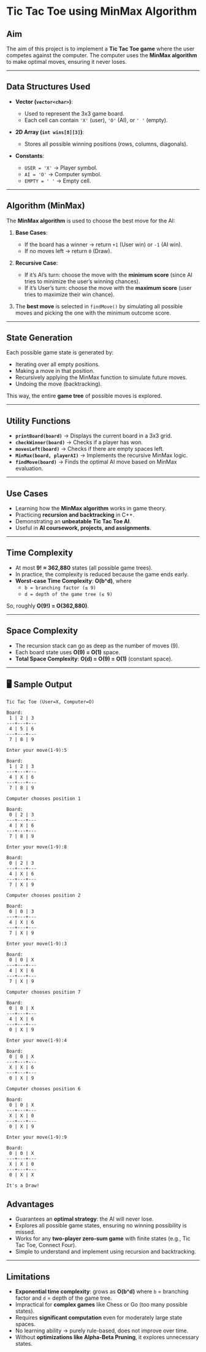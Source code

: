 # Tic Tac Toe using MinMax Algorithm  

## Aim  
The aim of this project is to implement a **Tic Tac Toe game** where the user competes against the computer. The computer uses the **MinMax algorithm** to make optimal moves, ensuring it never loses.  

---

## Data Structures Used  
- **Vector (`vector<char>`)**:  
  - Used to represent the 3x3 game board.  
  - Each cell can contain `'X'` (user), `'O'` (AI), or `' '` (empty).  

- **2D Array (`int wins[8][3]`)**:  
  - Stores all possible winning positions (rows, columns, diagonals).  

- **Constants**:  
  - `USER = 'X'` → Player symbol.  
  - `AI = 'O'` → Computer symbol.  
  - `EMPTY = ' '` → Empty cell.  

---

## Algorithm (MinMax)  
The **MinMax algorithm** is used to choose the best move for the AI:  

1. **Base Cases**:  
   - If the board has a winner → return `+1` (User win) or `-1` (AI win).  
   - If no moves left → return `0` (Draw).  

2. **Recursive Case**:  
   - If it’s AI’s turn: choose the move with the **minimum score** (since AI tries to minimize the user’s winning chances).  
   - If it’s User’s turn: choose the move with the **maximum score** (user tries to maximize their win chance).  

3. The **best move** is selected in `findMove()` by simulating all possible moves and picking the one with the minimum outcome score.  

---

## State Generation  
Each possible game state is generated by:  
- Iterating over all empty positions.  
- Making a move in that position.  
- Recursively applying the MinMax function to simulate future moves.  
- Undoing the move (backtracking).  

This way, the entire **game tree** of possible moves is explored.  

---

## Utility Functions  
- **`printBoard(board)`** → Displays the current board in a 3x3 grid.  
- **`checkWinner(board)`** → Checks if a player has won.  
- **`movesLeft(board)`** → Checks if there are empty spaces left.  
- **`MinMax(board, playerAI)`** → Implements the recursive MinMax logic.  
- **`findMove(board)`** → Finds the optimal AI move based on MinMax evaluation.  

---

## Use Cases  
- Learning how the **MinMax algorithm** works in game theory.  
- Practicing **recursion and backtracking** in C++.  
- Demonstrating an **unbeatable Tic Tac Toe AI**.  
- Useful in **AI coursework, projects, and assignments**.  

---

## Time Complexity  
- At most **9! ≈ 362,880** states (all possible game trees).  
- In practice, the complexity is reduced because the game ends early.  
- **Worst-case Time Complexity**: **O(b^d)**, where  
  - `b = branching factor (≤ 9)`  
  - `d = depth of the game tree (≤ 9)`  

So, roughly **O(9!) = O(362,880)**.  

---

## Space Complexity  
- The recursion stack can go as deep as the number of moves (9).  
- Each board state uses **O(9) = O(1)** space.  
- **Total Space Complexity**: **O(d) = O(9) = O(1)** (constant space).  

---

## 🖥️ Sample Output  
```text
Tic Tac Toe (User=X, Computer=O)

Board:
 1 | 2 | 3
---+---+---
 4 | 5 | 6
---+---+---
 7 | 8 | 9

Enter your move(1-9):5

Board:
 1 | 2 | 3
---+---+---
 4 | X | 6
---+---+---
 7 | 8 | 9

Computer chooses position 1

Board:
 0 | 2 | 3
---+---+---
 4 | X | 6
---+---+---
 7 | 8 | 9

Enter your move(1-9):8

Board:
 0 | 2 | 3
---+---+---
 4 | X | 6
---+---+---
 7 | X | 9

Computer chooses position 2

Board:
 0 | 0 | 3
---+---+---
 4 | X | 6
---+---+---
 7 | X | 9

Enter your move(1-9):3

Board:
 0 | 0 | X
---+---+---
 4 | X | 6
---+---+---
 7 | X | 9

Computer chooses position 7

Board:
 0 | 0 | X
---+---+---
 4 | X | 6
---+---+---
 0 | X | 9

Enter your move(1-9):4

Board:
 0 | 0 | X
---+---+---
 X | X | 6
---+---+---
 0 | X | 9

Computer chooses position 6

Board:
 0 | 0 | X
---+---+---
 X | X | 0
---+---+---
 0 | X | 9

Enter your move(1-9):9

Board:
 0 | 0 | X
---+---+---
 X | X | 0
---+---+---
 0 | X | X

It's a Draw!
```
## Advantages  
- Guarantees an **optimal strategy**: the AI will never lose.  
- Explores all possible game states, ensuring no winning possibility is missed.  
- Works for any **two-player zero-sum game** with finite states (e.g., Tic Tac Toe, Connect Four).  
- Simple to understand and implement using recursion and backtracking.  

---

## Limitations  
- **Exponential time complexity**: grows as **O(b^d)** where `b` = branching factor and `d` = depth of the game tree.  
- Impractical for **complex games** like Chess or Go (too many possible states).  
- Requires **significant computation** even for moderately large state spaces.  
- No learning ability → purely rule-based, does not improve over time.  
- Without **optimizations like Alpha-Beta Pruning**, it explores unnecessary states. 

